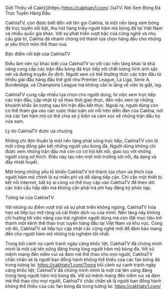 Giới Thiệu về Cakh[](https:/https://cakhiatv1.com/
/)iaTV: Nơi Xem Bóng Đá Trực Tuyến Hàng Đầu

CakhiaTV, còn được biết đến với tên gọi Cakhia, là một nền tảng xem bóng đá trực tuyến nổi bật, thu hút hàng triệu người hâm mộ bóng đá tại Việt Nam và nhiều quốc gia khác. Với sự phát triển vượt bậc của công nghệ và nhu cầu giải trí, Cakhia đã nhanh chóng trở thành lựa chọn hàng đầu cho những ai yêu thích môn thể thao vua.

Đặc điểm nổi bật của CakhiaTV

Điều làm nên sự khác biệt của CakhiaTV so với các nền tảng khác là khả năng cung cấp các trận đấu bóng đá trực tiếp với chất lượng hình ảnh sắc nét và đường truyền ổn định. Người xem có thể thưởng thức các trận đấu từ nhiều giải đấu hàng đầu thế giới như Premier League, La Liga, Serie A, Bundesliga, và Champions League mà không cần lo lắng về việc bị giật, lag.

CakhiaTV cung cấp nhiều lựa chọn cho người dùng, từ việc xem trực tiếp các trận đấu, cập nhật tỷ số theo thời gian thực, đến việc xem lại những khoảnh khắc ấn tượng sau khi trận đấu kết thúc. Ngoài ra, người dùng còn có thể tham gia vào các cuộc thảo luận sôi nổi trên diễn đàn của Cakhia, nơi mà các fan hâm mộ có thể chia sẻ ý kiến và cảm xúc về những trận đấu họ vừa xem.

Lý do CakhiaTV được ưa chuộng

Không chỉ đơn thuần là một nền tảng phát sóng trực tiếp, CakhiaTV còn là một cộng đồng gắn kết những người yêu bóng đá. Người dùng không chỉ được xem những trận đấu mà còn có cơ hội kết nối, giao lưu với những người cùng sở thích. Điều này tạo nên một môi trường sôi nổi, đa dạng và đầy nhiệt huyết.

Một trong những yếu tố khiến CakhiaTV trở thành lựa chọn ưa thích của người hâm mộ chính là sự miễn phí và dễ dàng tiếp cận. Chỉ cần một thiết bị kết nối internet, bất kỳ ai cũng có thể truy cập vào CakhiaTV để theo dõi các trận cầu hấp dẫn mà không cần phải trả phí hay đăng ký phức tạp.

Tương lai của CakhiaTV

Với những ưu điểm vượt trội và sự phát triển không ngừng, CakhiaTV hứa hẹn sẽ tiếp tục mở rộng và cải thiện dịch vụ của mình. Nền tảng này không chỉ hướng tới việc nâng cao trải nghiệm người dùng mà còn đặt mục tiêu trở thành một kênh thể thao trực tuyến hàng đầu tại Việt Nam và khu vực. Cùng với đó, CakhiaTV sẽ tiếp tục cập nhật các công nghệ mới để đảm bảo mang đến cho người hâm mộ những trải nghiệm tốt nhất.

Trong bối cảnh sự cạnh tranh ngày càng khốc liệt, CakhiaTV đã chứng minh mình là một cái tên xứng đáng trong lòng người hâm mộ bóng đá. Với sứ mệnh mang đến niềm vui và đam mê thể thao cho mọi người, CakhiaTV chắc chắn sẽ là người bạn đồng hành không thể thiếu của các fan bóng đá trong tương lai. https://cakhiatv1.com/Trong bối cảnh sự cạnh tranh ngày càng khốc liệt, CakhiaTV đã chứng minh mình là một cái tên xứng đáng trong lòng người hâm mộ bóng đá. Với sứ mệnh mang đến niềm vui và đam mê thể thao cho mọi người, CakhiaTV chắc chắn sẽ là người bạn đồng hành không thể thiếu của các fan bóng đá trong tương lai. https://cakhiatv1.com/